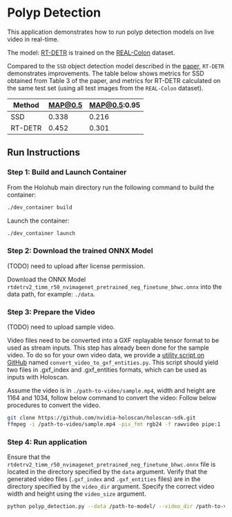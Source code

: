 # Polyp Detection

This application demonstrates how to run polyp detection models on live video in real-time.

The model: [RT-DETR](https://github.com/lyuwenyu/RT-DETR) is trained on the [REAL-Colon](https://www.nature.com/articles/s41597-024-03359-0) dataset.

Compared to the `SSD` object detection model described in the [paper](https://www.nature.com/articles/s41597-024-03359-0), `RT-DETR` demonstrates improvements. The table below shows metrics for SSD obtained from Table 3 of the paper, and metrics for RT-DETR calculated on the same test set (using all test images from the `REAL-Colon` dataset).

<div style="text-align: center;">

| Method  | MAP@0.5 | MAP@0.5:0.95 |
|---------|---------|--------------|
| SSD     | 0.338   | 0.216        |
| RT-DETR | 0.452   | 0.301        |

</div>


## Run Instructions

### Step 1: Build and Launch Container

From the Holohub main directory run the following command to build the container:

```Bash
./dev_container build
```

Launch the container:

```Bash
./dev_container launch
```

### Step 2: Download the trained ONNX Model 

(TODO) need to upload after license permission.

Download the ONNX Model `rtdetrv2_timm_r50_nvimagenet_pretrained_neg_finetune_bhwc.onnx` into the data path, for example: `./data`.

### Step 3: Prepare the Video

(TODO) need to upload sample video.
    
Video files need to be converted into a GXF replayable tensor format to be used as stream inputs. This step has already been done for the sample video. To do so for your own video data, we provide a [utility script on GitHub](https://github.com/nvidia-holoscan/holoscan-sdk/tree/main/scripts#convert_video_to_gxf_entitiespy) named ```convert_video_to_gxf_entities.py```. This script should yield two files in .gxf_index and .gxf_entities formats, which can be used as inputs with Holoscan.

Assume the video is in `./path-to-video/sample.mp4`, width and height are 1164 and 1034, follow below command to convert the video:
Follow below procedures to convert the video.

```Bash
git clone https://github.com/nvidia-holoscan/holoscan-sdk.git
ffmpeg -i /path-to-video/sample.mp4 -pix_fmt rgb24 -f rawvideo pipe:1 |  python holoscan-sdk/scripts/convert_video_to_gxf_entities.py --width 1164 --height 1034 --channels 3 --framerate 30 --directory /path-to-video/
```

### Step 4: Run application

Ensure that the `rtdetrv2_timm_r50_nvimagenet_pretrained_neg_finetune_bhwc.onnx` file is located in the directory specified by the `data` argument.
Verify that the generated video files (`.gxf_index` and `.gxf_entities` files) are in the directory specified by the `video_dir` argument.
Specify the correct video width and height using the `video_size` argument.

```Bash
python polyp_detection.py --data /path-to-model/ --video_dir /path-to-video/ --video_size "(1164, 1034)"
```

